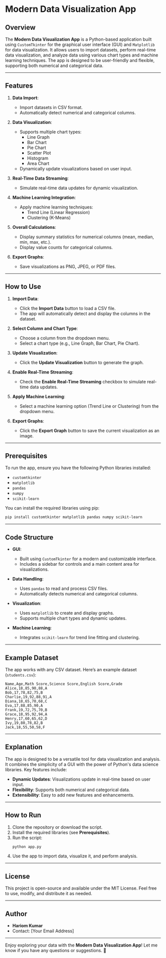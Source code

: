 # Modern Data Visualization App

## Overview
The **Modern Data Visualization App** is a Python-based application built using `CustomTkinter` for the graphical user interface (GUI) and `Matplotlib` for data visualization. It allows users to import datasets, perform real-time data visualization, and analyze data using various chart types and machine learning techniques. The app is designed to be user-friendly and flexible, supporting both numerical and categorical data.

---

## Features
1. **Data Import**:
   - Import datasets in CSV format.
   - Automatically detect numerical and categorical columns.

2. **Data Visualization**:
   - Supports multiple chart types:
     - Line Graph
     - Bar Chart
     - Pie Chart
     - Scatter Plot
     - Histogram
     - Area Chart
   - Dynamically update visualizations based on user input.

3. **Real-Time Data Streaming**:
   - Simulate real-time data updates for dynamic visualization.

4. **Machine Learning Integration**:
   - Apply machine learning techniques:
     - Trend Line (Linear Regression)
     - Clustering (K-Means)

5. **Overall Calculations**:
   - Display summary statistics for numerical columns (mean, median, min, max, etc.).
   - Display value counts for categorical columns.

6. **Export Graphs**:
   - Save visualizations as PNG, JPEG, or PDF files.

---

## How to Use
1. **Import Data**:
   - Click the **Import Data** button to load a CSV file.
   - The app will automatically detect and display the columns in the dataset.

2. **Select Column and Chart Type**:
   - Choose a column from the dropdown menu.
   - Select a chart type (e.g., Line Graph, Bar Chart, Pie Chart).

3. **Update Visualization**:
   - Click the **Update Visualization** button to generate the graph.

4. **Enable Real-Time Streaming**:
   - Check the **Enable Real-Time Streaming** checkbox to simulate real-time data updates.

5. **Apply Machine Learning**:
   - Select a machine learning option (Trend Line or Clustering) from the dropdown menu.

6. **Export Graphs**:
   - Click the **Export Graph** button to save the current visualization as an image.

---

## Prerequisites
To run the app, ensure you have the following Python libraries installed:
- `customtkinter`
- `matplotlib`
- `pandas`
- `numpy`
- `scikit-learn`

You can install the required libraries using pip:
```bash
pip install customtkinter matplotlib pandas numpy scikit-learn
```

---

## Code Structure
- **GUI**:
  - Built using `CustomTkinter` for a modern and customizable interface.
  - Includes a sidebar for controls and a main content area for visualizations.

- **Data Handling**:
  - Uses `pandas` to read and process CSV files.
  - Automatically detects numerical and categorical columns.

- **Visualization**:
  - Uses `matplotlib` to create and display graphs.
  - Supports multiple chart types and dynamic updates.

- **Machine Learning**:
  - Integrates `scikit-learn` for trend line fitting and clustering.

---

## Example Dataset
The app works with any CSV dataset. Here’s an example dataset (`students.csv`):

```csv
Name,Age,Math Score,Science Score,English Score,Grade
Alice,18,85,90,88,A
Bob,17,78,82,75,B
Charlie,19,92,88,91,A
Diana,18,65,70,68,C
Eva,17,88,85,90,A
Frank,19,72,75,70,B
Grace,18,95,92,94,A
Henry,17,60,65,62,D
Ivy,19,80,78,82,B
Jack,18,55,50,58,F
```

---



## Explanation
The app is designed to be a versatile tool for data visualization and analysis. It combines the simplicity of a GUI with the power of Python's data science libraries. Key features include:
- **Dynamic Updates**: Visualizations update in real-time based on user input.
- **Flexibility**: Supports both numerical and categorical data.
- **Extensibility**: Easy to add new features and enhancements.

---

## How to Run
1. Clone the repository or download the script.
2. Install the required libraries (see **Prerequisites**).
3. Run the script:
   ```bash
   python app.py
   ```
4. Use the app to import data, visualize it, and perform analysis.

---

## License
This project is open-source and available under the MIT License. Feel free to use, modify, and distribute it as needed.

---

## Author
- **Hariom Kumar**
- Contact: [Your Email Address]

---

Enjoy exploring your data with the **Modern Data Visualization App**! Let me know if you have any questions or suggestions. 🚀